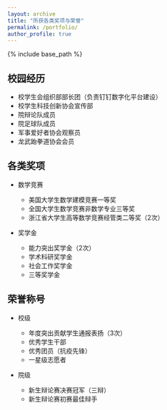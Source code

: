 ```yaml
---
layout: archive
title: "所获各类奖项与荣誉"
permalink: /portfolio/
author_profile: true
---
```


{% include base_path %}

## 校园经历
* 校学生会组织部部长团（负责钉钉数字化平台建设）
* 校学生科技创新协会宣传部
* 院辩论队成员
* 院足球队成员
* 军事爱好者协会观察员
* 龙武跆拳道协会会员

## 各类奖项

* 数学竞赛
  * 美国大学生数学建模竞赛一等奖
  * 全国大学生数学竞赛非数学专业三等奖
  * 浙江省大学生高等数学竞赛经管类二等奖（2次）
  
* 奖学金
  * 能力突出奖学金（2次）
  * 学术科研奖学金
  * 社会工作奖学金
  * 三等奖学金
  
## 荣誉称号
* 校级
  * 年度突出贡献学生通报表扬（3次）
  * 优秀学生干部
  * 优秀团员（抗疫先锋）
  * 一星级志愿者
  
* 院级
  * 新生辩论赛决赛冠军（三辩）
  * 新生辩论赛初赛最佳辩手

